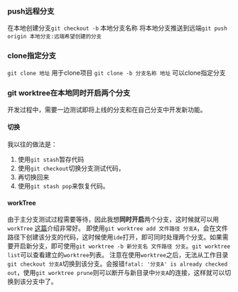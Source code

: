### push远程分支
在本地创建分支`git checkout -b` 本地分支名称
将本地分支推送到远端`git push origin 本地分支:远端希望创建的分支`

### clone指定分支
`git clone 地址` 用于clone项目
`git clone -b 分支名称 地址` 可以clone指定分支

### git worktree在本地同时开启两个分支
开发过程中，需要一边测试即将上线的分支和在自己分支中开发新功能。
#### 切换
我以往的做法是：

1. 使用`git stash`暂存代码
2. 使用`git checkout`切换分支测试代码，
3. 再切换回来
4. 使用`git stash pop`来恢复代码。
#### workTree
由于主分支测试过程需要等待，因此我想**同时开启**两个分支，这时候就可以用`workTree`
[这篇](https://louis383.medium.com/git-worktree-%E7%B0%A1%E5%96%AE%E4%BB%8B%E7%B4%B9%E8%88%87%E4%BD%BF%E7%94%A8-876897c797bf)介绍非常好。
即使用`git worktree add 文件路径 分支A`，会在文件路径下创建该分支的代码，这时候使用`ide`打开，即可同时处理两个分支。如果需要开启新分支，即可使用`git worktree -b 新分支名 文件路径 分支`。`git worktree list`可以查看建立的`worktree`列表。
注意在使用`worktree`之后，无法从工作目录`git checkout 分支A`切换到该分支。会报错`fatal: '分支A' is already checked out`，使用`git worktree prune`则可以断开与新目录中`分支A`的连接，这样就可以切换到该分支中了。
